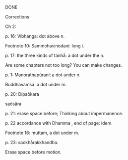 DONE

Corrections

Ch 2:

p. 16: Vibhanga: dot above n.

Footnote 10: Sammohavinodani: long i.


p. 17: the three kinds of tanhå: a dot under the n.

Are some chapters not too long? You can make changes.

p. 1: Manorathapúraní: a dot under n.

Buddhavamsa: a dot under m. 

p. 20: Dípaòkara

saósåra

p. 21: erase space before; Thinking about impermanence. 

p. 22 accordance with Dhamma , end of page: idem. 

Footnote 16:  muttam, a dot under m. 

p. 23: saòkhårakkhandha. 

Erase space before motion.
